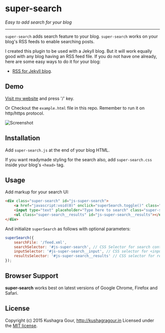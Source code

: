 super-search
=====
*Easy to add search for your blog*
***

`super-search` adds search feature to your blog. `super-search` works on your blog's RSS feeds to enable searching posts.

I created this plugin to be used with a Jekyll blog. But it will work equally good with any blog having an RSS feed file. If you do not have one already, here are some easy ways to do it for your blog:

- [RSS for Jekyll blog](http://joelglovier.com/writing/rss-for-jekyll).

Demo
-----

[Visit my website](http://kushagragour.in/) and press '/' key.

Or Checkout the `example.html` file in this repo. Remember to run it on http/https protocol.

![Screenshot](/screenshot1.png)

Installation
-----

Add `super-search.js` at the end of your blog HTML.

If you want readymade styling for the search also, add `super-search.css` inside your blog's `<head>` tag.

Usage
-----

Add markup for your search UI:

```html
<div class="super-search" id="js-super-search">
	<a href="javascript:void(0)" onclick="superSearch.toggle()" class="super-search__close-btn">X</a>
	<input type="text" placeholder="Type here to search" class="super-search__input" id="js-super-search__input">
	<ul class="super-search__results" id="js-super-search__results"></ul>
</div>
```

And initialize `superSearch` as follows with optional parameters:

```js
superSearch({
	searchFile: '/feed.xml',
	searchSelector: '#js-super-search', // CSS Selector for search container element.
	inputSelector: '#js-super-search__input', // CSS selector for <input>
	resultsSelector: '#js-super-search__results' // CSS selector for results container
});

```

Browser Support
-----

**super-search** works best on latest versions of Google Chrome, Firefox and Safari.

License
-----

Copyright (c) 2015 Kushagra Gour, http://kushagragour.in
Licensed under the [MIT license](http://opensource.org/licenses/MIT).
